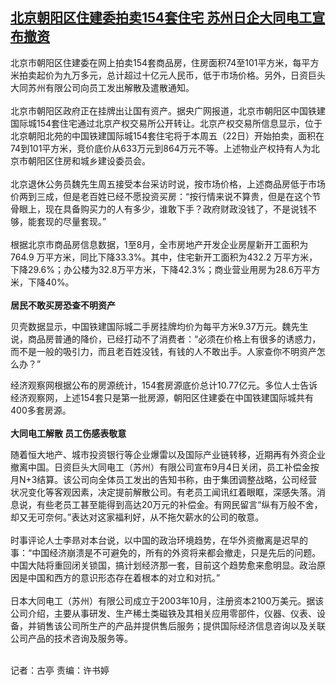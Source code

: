 <!--1695361879000-->
[北京朝阳区住建委拍卖154套住宅 苏州日企大同电工宣布撤资](https://www.rfa.org/mandarin/yataibaodao/jingmao/gt-09222023014013.html)
------

<p>北京市朝阳区住建委在网上拍卖154套商品房，住房面积74至101平方米，每平方米拍卖起价为九万多元，总计超过十亿元人民币，低于市场价格。另外，日资巨头大同苏州有限公司向员工发出解散及遣散通知。<br/><br/>北京市朝阳区政府正在挂牌出让国有资产。据央广网报道，北京市朝阳区中国铁建国际城154套住宅通过北京产权交易所公开转让。北京产权交易所信息显示，位于北京朝阳北苑的中国铁建国际城154套住宅将于本周五（22日）开始拍卖，面积在74到101平方米，竞价底价从633万元到864万元不等。上述物业产权持有人为北京市朝阳区住房和城乡建设委员会。<br/><br/>北京退休公务员魏先生周五接受本台采访时说，按市场价格，上述商品房低于市场价两到三成，但是老百姓已经不愿投资买房：“按行情来说不算贵，但是在这个节骨眼上，现在具备购买力的人有多少，谁敢下手？政府财政没钱了，不是说钱不够，能套现的尽量套现。”<br/><br/>根据北京市商品房信息数据，1至8月，全市房地产开发企业房屋新开工面积为764.9 万平方米，同比下降33.3%。其中，住宅新开工面积为432.2 万平方米，下降29.6%；办公楼为32.8万平方米，下降42.3%；商业营业用房为28.6万平方米，下降40%。<br/><br/><strong>居民不敢买房恐查不明资产</strong></p><p>贝壳数据显示，中国铁建国际城二手房挂牌均价为每平方米9.37万元。魏先生说，商品房普通的降价，已经打动不了消费者：“必须在价格上有很多的诱惑力，而不是一般的吸引力，而且老百姓没钱，有钱的人不敢出手。人家查你不明资产怎么办？”</p><p>经济观察网根据公布的房源统计，154套房源底价总计10.77亿元。多位人士告诉经济观察网，上述154套只是第一批房源，朝阳区住建委在中国铁建国际城共有400多套房源。<br/><br/><strong>大同电工解散 员工伤感表敬意</strong></p><p>随着恒大地产、城市投资银行等企业爆雷以及国际产业链转移，近期再有外资企业撤离中国。日资巨头大同电工（苏州）有限公司宣布9月4日关闭，员工补偿金按月N+3结算。该公司向全体员工发出的告知书称，由于集团调整战略，公司经营状况变化等客观因素，决定提前解散公司。有老员工闻讯红着眼眶，深感失落。消息说，有些老员工甚至能得到高达20万元的补偿金。有网民留言“纵有万般不舍，却又无可奈何。”表达对这家福利好，从不拖欠薪水的公司的敬意。<br/><br/>时事评论人士李昻对本台说，以中国的政治环境趋势，在华外资撤离是迟早的事：“中国经济崩溃是不可避免的，所有的外资将来都会撤走，只是先后的问题。中国大陆将重回闭关锁国，搞计划经济那一套，目前这个趋势愈来愈明显。政治原因是中国和西方的意识形态存在着根本的对立和对抗。”<br/><br/>日本大同电工（苏州）有限公司成立于2003年10月，注册资本2100万美元。据该公司介绍，主要从事研发、生产稀土类磁铁及其相关应用零部件，仪器、仪表、设备，并销售该公司所生产的产品并提供售后服务；提供国际经济信息咨询以及关联公司产品的技术咨询及服务等。</p><p><br/>记者：古亭 责编：许书婷</p><p></p>
